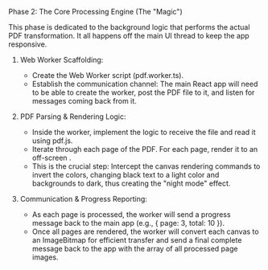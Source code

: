 Phase 2: The Core Processing Engine (The "Magic")


  This phase is dedicated to the background logic that performs the actual PDF transformation. It all happens
  off the main UI thread to keep the app responsive.


   1. Web Worker Scaffolding:
       * Create the Web Worker script (pdf.worker.ts).
       * Establish the communication channel: The main React app will need to be able to create the worker, post
         the PDF file to it, and listen for messages coming back from it.


   2. PDF Parsing & Rendering Logic:
       * Inside the worker, implement the logic to receive the file and read it using pdf.js.
       * Iterate through each page of the PDF. For each page, render it to an off-screen <canvas>.
       * This is the crucial step: Intercept the canvas rendering commands to invert the colors, changing black
         text to a light color and backgrounds to dark, thus creating the "night mode" effect.


   3. Communication & Progress Reporting:
       * As each page is processed, the worker will send a progress message back to the main app (e.g., { page:
         3, total: 10 }).
       * Once all pages are rendered, the worker will convert each canvas to an ImageBitmap for efficient
         transfer and send a final complete message back to the app with the array of all processed page images.